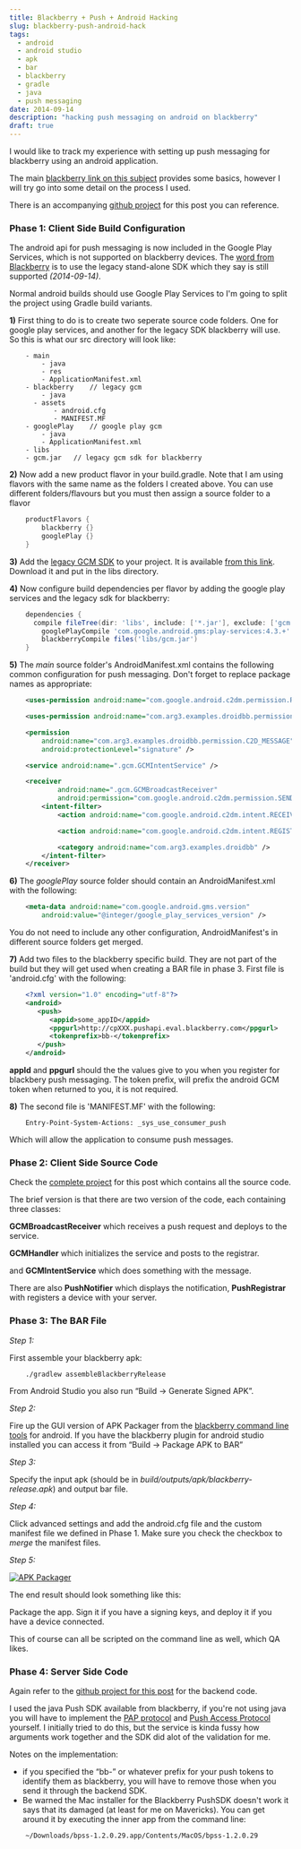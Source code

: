 ```yaml
---
title: Blackberry + Push + Android Hacking
slug: blackberry-push-android-hack
tags:
  - android
  - android studio
  - apk
  - bar
  - blackberry
  - gradle
  - java
  - push messaging
date: 2014-09-14
description: "hacking push messaging on android on blackberry"
draft: true
---
```


I would like to track my experience with setting up push messaging for blackberry using an android application.

The main [blackberry link on this subject](http://developer.blackberry.com/android/apisupport/creating_push-enabled_android_apps.html) provides some basics, however I will try go into some detail on the process I used.

There is an accompanying [github project](http://github.com/ryjen/droidBBpush) for this post you can reference.

### Phase 1: Client Side Build Configuration

The android api for push messaging is now included in the Google Play Services, which is not supported on blackberry devices.   The [word from Blackberry](http://developer.blackberry.com/android/apisupport/creating_push-enabled_android_apps.html) is to use the legacy stand-alone SDK which they say is still supported _(2014-09-14)_.

Normal android builds should use Google Play Services to I'm going to split the project using Gradle build variants.

**1)** First thing to do is to create two seperate source code folders.  One for google play services, and another for the legacy SDK blackberry will use.  So this is what our src directory will look like:
```
    - main
        - java
        - res
        - ApplicationManifest.xml
    - blackberry    // legacy gcm
        - java
      - assets
           - android.cfg
           - MANIFEST.MF
    - googlePlay    // google play gcm
        - java
        - ApplicationManifest.xml
    - libs
    - gcm.jar   // legacy gcm sdk for blackberry
```
**2)** Now add a new product flavor in your build.gradle.  Note that I am using flavors with the same name as the folders I created above.  You can use different folders/flavours but you must then assign a source folder to a flavor
```groovy
    productFlavors {
        blackberry {}
        googlePlay {}
    }
```
**3)** Add the [legacy GCM SDK](https://code.google.com/p/gcm/) to your project. It is available [from this link](https://gcm.googlecode.com/git/gcm-client-deprecated/dist/gcm.jar). Download it and put in the libs directory.

**4)** Now configure build dependencies per flavor by adding the google play services and the legacy sdk for blackberry:

```groovy
    dependencies {
      compile fileTree(dir: 'libs', include: ['*.jar'], exclude: ['gcm.jar']) // be sure to exclude the legacy sdk
        googlePlayCompile 'com.google.android.gms:play-services:4.3.+'
        blackberryCompile files('libs/gcm.jar')
    }
```

**5)** The _main_ source folder's AndroidManifest.xml contains the following common configuration for push messaging. Don't forget to replace package names as appropriate:
```xml
    <uses-permission android:name="com.google.android.c2dm.permission.RECEIVE" />

    <uses-permission android:name="com.arg3.examples.droidbb.permission.C2D_MESSAGE" />

    <permission
        android:name="com.arg3.examples.droidbb.permission.C2D_MESSAGE"
        android:protectionLevel="signature" />

    <service android:name=".gcm.GCMIntentService" />

    <receiver
            android:name=".gcm.GCMBroadcastReceiver"
            android:permission="com.google.android.c2dm.permission.SEND">
        <intent-filter>
            <action android:name="com.google.android.c2dm.intent.RECEIVE" />

            <action android:name="com.google.android.c2dm.intent.REGISTRATION" />

            <category android:name="com.arg3.examples.droidbb" />
        </intent-filter>
    </receiver>
```
**6)** The _googlePlay_ source folder should contain an AndroidManifest.xml with the following:
```xml
    <meta-data android:name="com.google.android.gms.version"
        android:value="@integer/google_play_services_version" />
```
You do not need to include any other configuration, AndroidManifest's in different source folders get merged.

**7)** Add two files to the blackberry specific build.  They are not part of the build but they will get used when creating a BAR file in phase 3. First file is 'android.cfg' with the following:
```xml
    <?xml version="1.0" encoding="utf-8"?>
    <android>
       <push>
          <appid>some_appID</appid>
          <ppgurl>http://cpXXX.pushapi.eval.blackberry.com</ppgurl>
          <tokenprefix>bb-</tokenprefix>
       </push>
    </android>
```
**appId** and **ppgurl** should the the values give to you when you register for blackbery push messaging.  The token prefix, will prefix the android GCM token when returned to you, it is not required.

**8)** The second file is 'MANIFEST.MF' with the following:
```
    Entry-Point-System-Actions: _sys_use_consumer_push
```
Which will allow the application to consume push messages.

### Phase 2: Client Side Source Code

Check the [complete project](http://github.com/ryjen/droidBBpush) for this post which contains all the source code.

The brief version is that there are two version of the code, each containing three classes:

**GCMBroadcastReceiver** which receives a push request and deploys to the service.

**GCMHandler** which initializes the service and posts to the registrar.

and **GCMIntentService** which does something with the message.

There are also **PushNotifier** which displays the notification, **PushRegistrar** with registers a device with your server.

### Phase 3: The BAR File

_Step 1:_

First assemble your blackberry apk:
```
    ./gradlew assembleBlackberryRelease
```
From Android Studio you also run &ldquo;Build -> Generate Signed APK&rdquo;.

_Step 2:_

Fire up the GUI version of APK Packager from the [blackberry command line tools](https://developer.blackberry.com/android/tools/) for android.  If you have the blackberry plugin for android studio installed you can access it from &ldquo;Build -> Package APK to BAR&rdquo;

_Step 3:_

Specify the input apk (should be in _build/outputs/apk/blackberry-release.apk_) and output bar file.

_Step 4:_

Click advanced settings and add the android.cfg file and the custom manifest file we defined in Phase 1. Make sure you check the checkbox to _merge_ the manifest files.

_Step 5:_

[![APK Packager](/images/blog/bb_apk_packager.png)](/images/blog/bb_apk_packager.png)

The end result should look something like this:

Package the app.  Sign it if you have a signing keys, and deploy it if you have a device connected.

This of course can all be scripted on the command line as well, which QA likes.

### Phase 4: Server Side Code

Again refer to the [github project for this post](http://github.com/ryjen/droidBBpush) for the backend code.

I used the java Push SDK available from blackberry, if you're not using java you will have to implement the [PAP protocol](http://en.wikipedia.org/wiki/Password_authentication_protocol) and [Push Access Protocol](http://help.blackberry.com/en/developers/deliverables/51382/) yourself.  I initially tried to do this, but the service is kinda fussy how arguments work together and the SDK did alot of the validation for me.

Notes on the implementation:

*   if you specified the &ldquo;bb-&rdquo; or whatever prefix for your push tokens to identify them as blackberry, you will have to remove those when you send it through the backend SDK.
*   Be warned the Mac installer for the Blackberry PushSDK doesn't work it says that its damaged (at least for me on Mavericks). You can get around it by executing the inner app from the command line:
```
    ~/Downloads/bpss-1.2.0.29.app/Contents/MacOS/bpss-1.2.0.29
```
